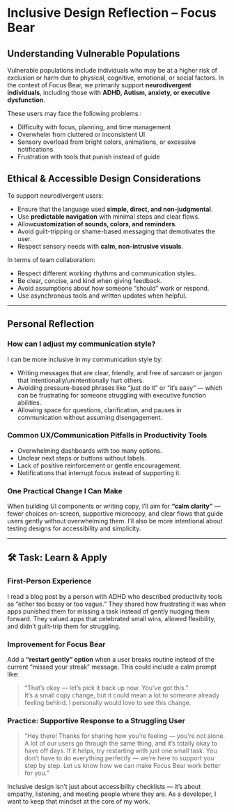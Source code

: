 # Inclusive Design Reflection – Focus Bear

##  Understanding Vulnerable Populations

Vulnerable populations include individuals who may be at a higher risk of exclusion or harm due to physical, cognitive, emotional, or social factors. In the context of Focus Bear, we primarily support **neurodivergent individuals**, including those with **ADHD, Autism, anxiety, or executive dysfunction**.

These users may face the following problems :
- Difficulty with focus, planning, and time management
- Overwhelm from cluttered or inconsistent UI
- Sensory overload from bright colors, animations, or excessive notifications
- Frustration with tools that punish instead of guide

## Ethical & Accessible Design Considerations

To support neurodivergent users:
- Ensure that  the language used **simple, direct, and non-judgmental**.
- Use   **predictable navigation** with minimal steps and clear flows.
- Allow**customization of sounds, colors, and reminders**.
- Avoid guilt-tripping or shame-based messaging that demotivates the user. 
- Respect sensory needs with **calm, non-intrusive visuals**.

In terms of team collaboration:
- Respect different working rhythms and communication styles.
- Be clear, concise, and kind when giving feedback.
- Avoid assumptions about how someone “should” work or respond.
- Use asynchronous tools and written updates when helpful.

---

## Personal Reflection

### How can I adjust my communication style?

I can be more inclusive in my communication style by:
- Writing messages that are clear, friendly, and free of sarcasm or jargon that intentionally/unintentionally hurt others. 
- Avoiding pressure-based phrases like “just do it” or “it’s easy” — which can be frustrating for someone struggling with executive function abilities. 
- Allowing space for questions, clarification, and pauses in communication without assuming disengagement.

### Common UX/Communication Pitfalls in Productivity Tools

- Overwhelming dashboards with too many options.
- Unclear next steps or buttons without labels.
- Lack of positive reinforcement or gentle encouragement.
- Notifications that interrupt focus instead of supporting it.

### One Practical Change I Can Make

When building UI components or writing copy, I’ll aim for **“calm clarity”** — fewer choices on-screen, supportive microcopy, and clear flows that guide users gently without overwhelming them. I’ll also be more intentional about testing designs for accessibility and simplicity.

---

## 🛠️ Task: Learn & Apply

### First-Person Experience

I read a blog post by a person with ADHD who described productivity tools as “either too bossy or too vague.” They shared how frustrating it was when apps punished them for missing a task instead of gently nudging them forward. They valued apps that celebrated small wins, allowed flexibility, and didn’t guilt-trip them for struggling.

### Improvement for Focus Bear

Add a **“restart gently” option** when a user breaks routine instead of the current “missed your streak” message. This could include a calm prompt like:  
> “That’s okay — let’s pick it back up now. You’ve got this.”  
It’s a small copy change, but it could mean a lot to someone already feeling behind. I personally would love to see this change. 

### Practice: Supportive Response to a Struggling User

> “Hey there! Thanks for sharing how you’re feeling — you’re not alone. A lot of our users go through the same thing, and it’s totally okay to have off days. If it helps, try restarting with just one small task. You don’t have to do everything perfectly — we’re here to support you step by step. Let us know how we can make Focus Bear work better for you.”


Inclusive design isn’t just about accessibility checklists — it’s about empathy, listening, and meeting people where they are. As a developer, I want to keep that mindset at the core of my work. 
 